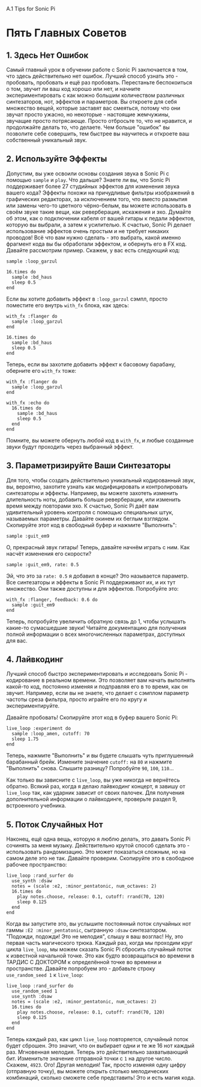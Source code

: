 A.1 Tips for Sonic Pi

# Пять Главных Советов

## 1. Здесь Нет Ошибок

Самый главный урок в обучении работе с Sonic Pi заключается в том, что здесь
действительно нет ошибок. Лучший способ узнать это - пробовать, пробовать и ещё
раз пробовать. Перестаньте беспокоиться о том, звучит ли ваш код хорошо или
нет, и начните экспериментировать с как можно большим количеством различных
синтезаторов, нот, эффектов и параметров. Вы откроете для себя множество вещей,
которые заставят вас смеяться, потому что они звучат просто ужасно, но
некоторые - настоящие жемчужины, звучащие просто потрясающе. Просто отбросьте
то, что не нравится, и продолжайте делать то, что делаете. Чем больше "ошибок"
вы позволите себе совершить, тем быстрее вы научитесь и откроете ваш
собственный уникальный звук.

## 2. Используйте Эффекты

Допустим, вы уже освоили основы создания звука в Sonic Pi с помощью `sample` и
`play`. Что дальше? Знаете ли вы, что Sonic Pi поддерживает более 27 студийных
эффектов для изменения звука вашего кода? Эффекты похожи на причудливые фильтры
изображений в графических редакторах, за исключением того, что вместо размытия
или замены чего-то цветного чёрно-белым, вы можете использовать в своём звуке
такие вещи, как реверберация, искажения и эхо. Думайте об этом, как о
подключении кабеля от вашей гитары к педали эффектов, которую вы выбрали, а
затем к усилителью. К счастью, Sonic Pi делает использование эффектов очень
простым и не требует никаких проводов! Всё что вам нужно сделать - это выбрать,
какой именно фрагмент кода вы бы обработали эффектом, и обернуть его в FX код.
Давайте рассмотрим пример. Скажем, у вас есть следующий код:


    sample :loop_garzul
     
    16.times do
      sample :bd_haus
      sleep 0.5
    end


Если вы хотите добавить эффект в `:loop_garzul` сэмпл, просто поместите его
внутрь `with_fx` блока, как здесь:


    with_fx :flanger do
      sample :loop_garzul
    end
     
    16.times do
      sample :bd_haus
      sleep 0.5
    end


Теперь, если вы захотите добавить эффект к басовому барабану, оберните его
`with_fx` тоже:


    with_fx :flanger do
      sample :loop_garzul
    end
     
    with_fx :echo do
      16.times do
        sample :bd_haus
        sleep 0.5
      end
    end


Помните, вы можете обернуть *любой* код в `with_fx`, и любые созданные звуки
будут проходить через выбранный эффект. 

## 3. Параметризируйте Ваши Синтезаторы

Для того, чтобы создать действительно уникальный кодированный звук, вы, 
вероятно, захотите узнать как модифицировать и контролировать синтезаторы и
эффекты. Например, вы можете захотеть изменить длительность ноты, добавить
больше реверберации, или изменить время между повторами эхо. К счастью, Sonic
Pi даёт вам удивительный уровень контроля с помощью специальных штук,
называемых параметры. Давайте окинем их беглым взглядом. Скопируйте этот код
в свободный буфер и нажмите "Выполнить":


    sample :guit_em9


О, прекрасный звук гитары! Теперь, давайте начнём играть с ним. Как насчёт
изменения его скорости?


    sample :guit_em9, rate: 0.5


Эй, что это за `rate: 0.5` я добавил в конце? Это называется параметр.
Все синтезаторы и эффекты в Sonic Pi поддерживают их, и их тут множество.
Они также доступны и для эффектов. Попробуйте это:


    with_fx :flanger, feedback: 0.6 do
      sample :guit_em9
    end


Теперь, попробуйте увеличить обратную связь до 1, чтобы услышать какие-то
сумасшедшие звуки! Читайте документацию для получения полной информации о всех
многочисленных параметрах, доступных для вас.

## 4. Лайвкодинг

Лучший способ быстро экспериментировать и исследовать Sonic Pi - кодирование в
реальном времени. Это позволяет вам начать выполнять какой-то код, постоянно
изменяя и подправляя его в то время, как он звучит. Например, если вы не 
знаете, что делает с сэмплом параметр частоты среза фильтра, просто играйте его
по кругу и экспериментируйте.

Давайте пробовать! Скопируйте этот код в буфер вашего Sonic Pi:


    live_loop :experiment do
      sample :loop_amen, cutoff: 70
      sleep 1.75
    end


Теперь, нажмите "Выполнить" и вы будете слышать чуть приглушенный барабанный
брейк. Измените значение `cutoff:` на `80` и нажмите "Выполнить" снова. Слышите
разницу? Попробуйте `90`, `100`, `110`...

Как только вы зависните с `live_loop`, вы уже никогда не вернётесь обратно.
Всякий раз, когда я делаю лайвкодинг концерт, я завишу от `live_loop` так, как
ударник зависит от своих палочек. Для получения дополнительной информации о
лайвкодинге, проверьте раздел 9, встроенного учебника.

## 5. Поток Случайных Нот

Наконец, ещё одна вещь, которую я люблю делать, это давать Sonic Pi сочинять
за меня музыку. Действительно крутой способ сделать это - использовать
рандомизацию. Это может показаться сложным, но на самом деле это не так.
Давайте проверим. Скопируйте это в свободное рабочее пространство:


    live_loop :rand_surfer do
      use_synth :dsaw
      notes = (scale :e2, :minor_pentatonic, num_octaves: 2)
      16.times do
        play notes.choose, release: 0.1, cutoff: rrand(70, 120)
        sleep 0.125
      end
    end


Когда вы запустите это, вы услышите постоянный поток случайных нот гаммы
`:Е2 :minor_pentatonic`, сыгранную `:dsaw` синтезатором. "Подожди, подожди!
Это не мелодия", слышу я ваш возглас! Ну, это первая часть магического трюка.
Каждый раз, когда мы проходим круг цикла `live_loop`, мы можем сказать Sonic Pi
сбросить случайный поток к известной начальной точке. Это как будто возвращаться
во времени в ТАРДИС С ДОКТОРОМ к определённой точке во времени и пространстве.
Давайте попробуем это - добавьте строку `use_random_seed 1` к `live_loop`:


    live_loop :rand_surfer do
      use_random_seed 1
      use_synth :dsaw
      notes = (scale :e2, :minor_pentatonic, num_octaves: 2)
      16.times do
        play notes.choose, release: 0.1, cutoff: rrand(70, 120)
        sleep 0.125
      end
    end

    
Теперь каждый раз, как цикл `live_loop` повторяется, случайный поток будет
сброшен. Это значит, что он выбирает одни и те же 16 нот каждый раз. Мгновенная
мелодия. Теперь это действительно захватывающий бит. Изменитьте значение
отправной точки с `1` на другое число. Скажем, `4923`. Ого! Другая мелодия!
Так, просто изменяя одну цифру (отправную точку), вы можете открыть столько
мелодических комбинаций, сколько сможете себе представить! Это и есть магия
кода.
